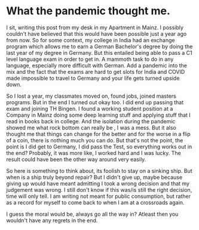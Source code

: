 # What the pandemic thought me.

I sit, writing this post from my desk in my Apartment in Mainz. I possibly couldn't have believed that this would have been possible just a year ago from now. So for some context, my college in India had an exchange program which allows me to earn a German Bachelor's degree by doing the last year of my degree in Germany. But this entailed being able to pass a C1 level language exam in order to get in.  A mammoth task to do in any language, especially more difficult with German. Add a pandemic into the mix and the fact that the exams are hard to get slots for India and COVID made impossible to travel to Germany and your life gets turned upside down. 



So I lost a year, my classmates moved on, found jobs, joined masters programs. But in the end I turned out okay too. I did end up passing that exam and joining TH Bingen. I found a working student position at a Company in Mainz doing some deep learning stuff and applying stuff that I read in books back in college. And the isolation during the pandemic showed me what rock bottom can really be , I was a mess. But it also thought me that things can change for the better and for the worse in a flip of a coin, there is nothing much you can do. But that's not the point, the point is I did get to Germany, I did pass the Test, so everything works out in the end? Probably, it was more like, I worked hard and I was lucky. The result could have been the other way around very easily.



So here is something to think about, its foolish to stay on a sinking ship. But when is a ship truly beyond repair? But I didn't give up, maybe because giving up would have meant admitting I took a wrong decision and that my judgement was wrong. I still don't know if this was/is still the right decision, time will only tell. I am writing not meant for public consumption, but rather as a record for myself to come back to when I am at a crossroads again. 



I guess the moral would be, always go all the way in? Atleast then you wouldn't have any regrets in the end.